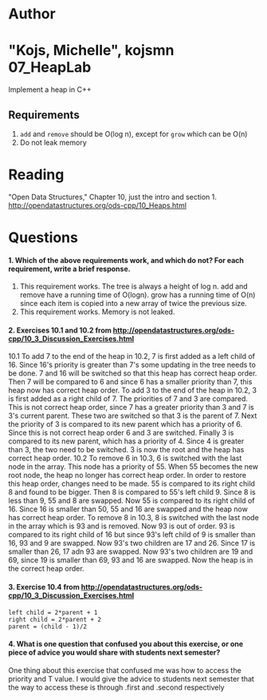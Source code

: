 Author
==========
"Kojs, Michelle", kojsmn
07_HeapLab
==============

Implement a heap in C++

Requirements
------------

1. `add` and `remove` should be O(log n), except for `grow` which can be O(n)
2. Do not leak memory

Reading
=======
"Open Data Structures," Chapter 10, just the intro and section 1. http://opendatastructures.org/ods-cpp/10_Heaps.html

Questions
=========

#### 1. Which of the above requirements work, and which do not? For each requirement, write a brief response.

1. This requirement works. The tree is always a height of log n. add and remove have a running time of O(logn). grow has a running time of O(n) since each item is copied into a new array of twice the previous size.
2. This requirement works. Memory is not leaked.

#### 2. Exercises 10.1 and 10.2 from http://opendatastructures.org/ods-cpp/10_3_Discussion_Exercises.html
10.1
	To add 7 to the end of the heap in 10.2, 7 is first added as a left child of 16. Since 16's priority is greater than 7's some updating in the tree needs to be done. 7 and 16 will be switched so that this heap has correct heap order. Then 7 will be compared to 6 and since 6 has a smaller priority than 7, this heap now has correct heap order.
	To add 3 to the end of the heap in 10.2, 3 is first added as a right child of 7. The priorities of 7 and 3 are compared. This is not correct heap order, since 7 has a greater priority than 3 and 7 is 3's current parent. These two are switched so that 3 is the parent of 7. Next the priority of 3 is compared to its new parent which has a priority of 6. Since this is not correct heap order 6 and 3 are switched. Finally 3 is compared to its new parent, which has a priority of 4. Since 4 is greater than 3, the two need to be switched. 3 is now the root and the heap has correct heap order.
10.2
	To remove 6 in 10.3, 6 is switched with the last node in the array. This node has a priority of 55. When 55 becomes the new root node, the heap no longer has correct heap order. In order to restore this heap order, changes need to be made. 55 is compared to its right child 8 and found to be bigger. Then 8 is compared to 55's left child 9. Since 8 is less than 9, 55 and 8 are swapped. Now 55 is compared to its right child of 16. Since 16 is smaller than 50, 55 and 16 are swapped and the heap now has correct heap order.
	To remove 8 in 10.3, 8 is switched with the last node in the array which is 93 and is removed. Now 93 is out of order. 93 is compared to its right child of 16 but since 93's left child of 9 is smaller than 16, 93 and 9 are swapped. Now 93's two children are 17 and 26. Since 17 is smaller than 26, 17 adn 93 are swapped. Now 93's two children are 19 and 69, since 19 is smaller than 69, 93 and 16 are swapped. Now the heap is in the correct heap order.

#### 3. Exercise 10.4 from http://opendatastructures.org/ods-cpp/10_3_Discussion_Exercises.html
	left child = 2*parent + 1
	right child = 2*parent + 2
	parent = (child - 1)/2

#### 4. What is one question that confused you about this exercise, or one piece of advice you would share with students next semester?
One thing about this exercise that confused me was how to access the priority and T value. I would give the advice to students next semester that the way to access these is through .first and .second respectively
